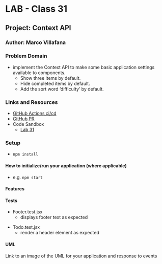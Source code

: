 # LAB - Class 31

## Project: Context API

### Author: Marco Villafana

### Problem Domain  

+ implement the Context API to make some basic application settings available to components.
  + Show three items by default.
  + Hide completed items by default.
  + Add the sort word ‘difficulty’ by default.

### Links and Resources

- [GitHub Actions ci/cd](https://github.com/villafanam/todo-app/actions) 
- [GitHub PR](https://github.com/villafanam/todo-app/pull/1)
- Code Sandbox
  - [Lab 31](https://codesandbox.io/p/github/villafanam/todo-app/main?file=%2FREADME.md&workspace=%257B%2522activeFileId%2522%253A%2522clfrulrzo000wg3i566apdi3i%2522%252C%2522openFiles%2522%253A%255B%2522%252FREADME.md%2522%255D%252C%2522sidebarPanel%2522%253A%2522EXPLORER%2522%252C%2522gitSidebarPanel%2522%253A%2522COMMIT%2522%252C%2522spaces%2522%253A%257B%2522clfrultv20015356i5mktgs3s%2522%253A%257B%2522key%2522%253A%2522clfrultv20015356i5mktgs3s%2522%252C%2522name%2522%253A%2522Default%2522%252C%2522devtools%2522%253A%255B%257B%2522key%2522%253A%2522clfrultv20016356iiod1qrr6%2522%252C%2522type%2522%253A%2522PROJECT_SETUP%2522%252C%2522isMinimized%2522%253Afalse%257D%252C%257B%2522type%2522%253A%2522PREVIEW%2522%252C%2522taskId%2522%253A%2522start%2522%252C%2522port%2522%253A3000%252C%2522key%2522%253A%2522clfrumkeq008t356ip8z02w8f%2522%252C%2522isMinimized%2522%253Afalse%257D%252C%257B%2522type%2522%253A%2522TASK_LOG%2522%252C%2522taskId%2522%253A%2522start%2522%252C%2522key%2522%253A%2522clfrumgq4005l356io4ej8cco%2522%252C%2522isMinimized%2522%253Afalse%257D%255D%257D%257D%252C%2522currentSpace%2522%253A%2522clfrultv20015356i5mktgs3s%2522%252C%2522spacesOrder%2522%253A%255B%2522clfrultv20015356i5mktgs3s%2522%255D%252C%2522hideCodeEditor%2522%253Afalse%257D) 


### Setup

+ `npm install`

#### How to initialize/run your application (where applicable)

- e.g. `npm start`


#### Features 


#### Tests

- Footer.test.jsx
  + displays footer text as expected

+ Todo.test.jsx
  + render a header element as expected

#### UML

Link to an image of the UML for your application and response to events
